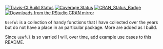 <!-- README.md is generated from README.Rmd. Please edit that file -->
[![Travis-CI Build Status](https://travis-ci.org/jaredlander/useful.svg?branch=master)](https://travis-ci.org/jaredlander/useful) [![Coverage Status](https://img.shields.io/codecov/c/github/jaredlander/useful/master.svg)](https://codecov.io/github/jaredlander/useful?branch=master) [![CRAN\_Status\_Badge](http://www.r-pkg.org/badges/version/useful)](https://cran.r-project.org/web/packages/useful/) [![Downloads from the RStudio CRAN mirror](http://cranlogs.r-pkg.org/badges/useful)](https://cran.r-project.org/package=useful)

`Useful` is a collection of handy functions that I have collected over the years but do not have a place in an particular package. More are added as I build.

Since `useful` is so varried I will, over time, add example use cases to this README.
